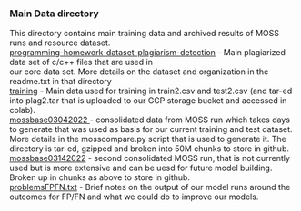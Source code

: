 ### Main Data directory
This directory contains main training data and archived results of MOSS runs and resource dataset.<br>
[programming-homework-dataset-plagiarism-detection](./programming-homework-dataset-plagiarism-detection) - Main plagiarized data set of 
c/c++ files that are used in <br>
 our core data set. More details on the dataset and organization in the readme.txt in that directory<br>
[training](./training) - Main data used for training in train2.csv and test2.csv (and tar-ed into plag2.tar 
that is uploaded to our GCP storage bucket and accessed in colab).<br>
[mossbase03042022 ](./mossbase03042022) - consolidated data from MOSS run which takes days to generate that was used as basis for our current training and test dataset.
More details in the mosscompare.py script that is used to generate it. The directory is tar-ed, gzipped and broken into 50M chunks to store in github. <br>
[mossbase03142022](./mossbase03142022) - second consolidated MOSS run, that is not currently used but is more extensive and can be uesd for future model building. Broken up
in chunks as above to store in github. <br>
[problemsFPFN.txt](./problemsFPFN.txt) - Brief notes on the output of our model runs around the outcomes for FP/FN and what we could do to improve our models. <br>
